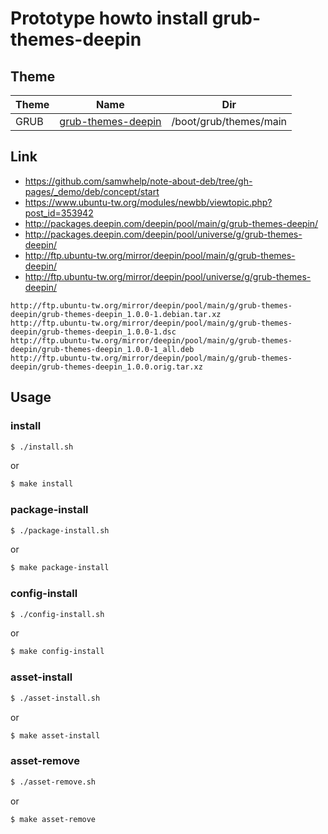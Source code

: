 
# Prototype howto install grub-themes-deepin

## Theme

| Theme | Name | Dir |
| --- | --- | --- |
| GRUB | [grub-themes-deepin](https://gitlab.com/deck451/virtual_future_grub_theme) | /boot/grub/themes/main |


## Link

* https://github.com/samwhelp/note-about-deb/tree/gh-pages/_demo/deb/concept/start
* https://www.ubuntu-tw.org/modules/newbb/viewtopic.php?post_id=353942
* http://packages.deepin.com/deepin/pool/main/g/grub-themes-deepin/
* http://packages.deepin.com/deepin/pool/universe/g/grub-themes-deepin/
* http://ftp.ubuntu-tw.org/mirror/deepin/pool/main/g/grub-themes-deepin/
* http://ftp.ubuntu-tw.org/mirror/deepin/pool/universe/g/grub-themes-deepin/


```
http://ftp.ubuntu-tw.org/mirror/deepin/pool/main/g/grub-themes-deepin/grub-themes-deepin_1.0.0-1.debian.tar.xz
http://ftp.ubuntu-tw.org/mirror/deepin/pool/main/g/grub-themes-deepin/grub-themes-deepin_1.0.0-1.dsc
http://ftp.ubuntu-tw.org/mirror/deepin/pool/main/g/grub-themes-deepin/grub-themes-deepin_1.0.0-1_all.deb
http://ftp.ubuntu-tw.org/mirror/deepin/pool/main/g/grub-themes-deepin/grub-themes-deepin_1.0.0.orig.tar.xz
```

## Usage

### install

``` sh
$ ./install.sh
```

or

``` sh
$ make install
```


### package-install

``` sh
$ ./package-install.sh
```

or

``` sh
$ make package-install
```


### config-install

``` sh
$ ./config-install.sh
```

or

``` sh
$ make config-install
```


### asset-install

``` sh
$ ./asset-install.sh
```

or

``` sh
$ make asset-install
```


### asset-remove

``` sh
$ ./asset-remove.sh
```

or

``` sh
$ make asset-remove
```
